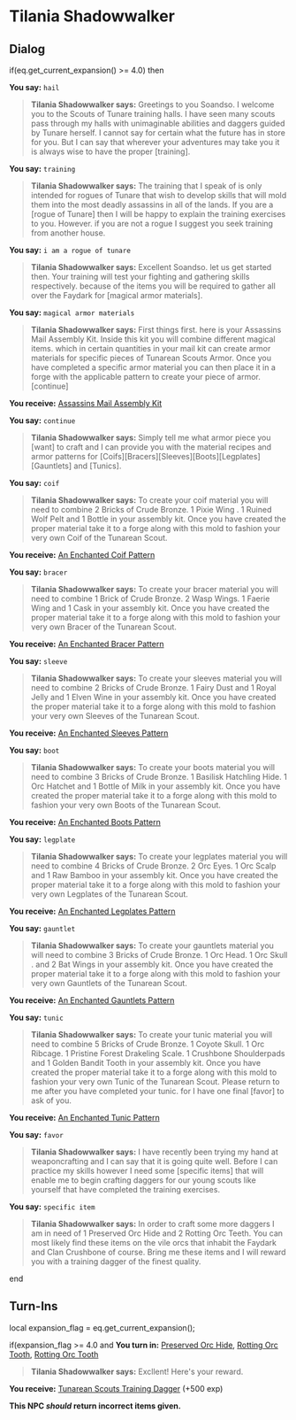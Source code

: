 # Tilania Shadowwalker
## Dialog

if(eq.get_current_expansion() >= 4.0) then


**You say:** `hail`




>**Tilania Shadowwalker says:** Greetings to you Soandso. I welcome you to the Scouts of Tunare training halls. I have seen many scouts pass through my halls with unimaginable abilities and daggers guided by Tunare herself. I cannot say for certain what the future has in store for you. But I can say that wherever your adventures may take you it is always wise to have the proper [training].


**You say:** `training`




>**Tilania Shadowwalker says:** The training that I speak of is only intended for rogues of Tunare that wish to develop skills that will mold them into the most deadly assassins in all of the lands. If you are a [rogue of Tunare] then I will be happy to explain the training exercises to you. However. if you are not a rogue I suggest you seek training from another house.


**You say:** `i am a rogue of tunare`




>**Tilania Shadowwalker says:** Excellent Soandso. let us get started then. Your training will test your fighting and gathering skills respectively. because of the items you will be required to gather all over the Faydark for [magical armor materials].


**You say:** `magical armor materials`




>**Tilania Shadowwalker says:** First things first. here is your Assassins Mail Assembly Kit. Inside this kit you will combine different magical items. which in certain quantities in your mail kit can create armor materials for specific pieces of Tunarean Scouts Armor. Once you have completed a specific armor material you can then place it in a forge with the applicable pattern to create your piece of armor.[continue]



**You receive:**  [Assassins Mail Assembly Kit](/item/17365)


**You say:** `continue`




>**Tilania Shadowwalker says:** Simply tell me what armor piece you [want] to craft and I can provide you with the material recipes and armor patterns for [Coifs][Bracers][Sleeves][Boots][Legplates][Gauntlets] and [Tunics].


**You say:** `coif`




>**Tilania Shadowwalker says:** To create your coif material you will need to combine 2 Bricks of Crude Bronze. 1 Pixie Wing . 1 Ruined Wolf Pelt and 1 Bottle in your assembly kit. Once you have created the proper material take it to a forge along with this mold to fashion your very own Coif of the Tunarean Scout.



**You receive:**  [An Enchanted Coif Pattern](/item/22671)


**You say:** `bracer`




>**Tilania Shadowwalker says:** To create your bracer material you will need to combine 1 Brick of Crude Bronze. 2 Wasp Wings. 1 Faerie Wing and 1 Cask in your assembly kit. Once you have created the proper material take it to a forge along with this mold to fashion your very own Bracer of the Tunarean Scout.



**You receive:**  [An Enchanted Bracer Pattern](/item/22672)


**You say:** `sleeve`




>**Tilania Shadowwalker says:** To create your sleeves material you will need to combine 2 Bricks of Crude Bronze. 1 Fairy Dust and 1 Royal Jelly and 1 Elven Wine in your assembly kit. Once you have created the proper material take it to a forge along with this mold to fashion your very own Sleeves of the Tunarean Scout.



**You receive:**  [An Enchanted Sleeves Pattern](/item/22673)


**You say:** `boot`




>**Tilania Shadowwalker says:** To create your boots material you will need to combine 3 Bricks of Crude Bronze. 1 Basilisk Hatchling Hide. 1 Orc Hatchet and 1 Bottle of Milk in your assembly kit. Once you have created the proper material take it to a forge along with this mold to fashion your very own Boots of the Tunarean Scout.



**You receive:**  [An Enchanted Boots Pattern](/item/22674)


**You say:** `legplate`




>**Tilania Shadowwalker says:** To create your legplates material you will need to combine 4 Bricks of Crude Bronze. 2 Orc Eyes. 1 Orc Scalp and 1 Raw Bamboo in your assembly kit. Once you have created the proper material take it to a forge along with this mold to fashion your very own Legplates of the Tunarean Scout.



**You receive:**  [An Enchanted Legplates Pattern](/item/22675)


**You say:** `gauntlet`




>**Tilania Shadowwalker says:** To create your gauntlets material you will need to combine 3 Bricks of Crude Bronze. 1 Orc Head. 1 Orc Skull . and 2 Bat Wings in your assembly kit. Once you have created the proper material take it to a forge along with this mold to fashion your very own Gauntlets of the Tunarean Scout.



**You receive:**  [An Enchanted Gauntlets Pattern](/item/22676)


**You say:** `tunic`




>**Tilania Shadowwalker says:** To create your tunic material you will need to combine 5 Bricks of Crude Bronze. 1 Coyote Skull. 1 Orc Ribcage. 1 Pristine Forest Drakeling Scale. 1 Crushbone Shoulderpads and 1 Golden Bandit Tooth in your assembly kit. Once you have created the proper material take it to a forge along with this mold to fashion your very own Tunic of the Tunarean Scout. Please return to me after you have completed your tunic. for I have one final [favor] to ask of you.



**You receive:**  [An Enchanted Tunic Pattern](/item/22677)


**You say:** `favor`




>**Tilania Shadowwalker says:** I have recently been trying my hand at weaponcrafting and I can say that it is going quite well. Before I can practice my skills however I need some [specific items] that will enable me to begin crafting daggers for our young scouts like yourself that have completed the training exercises.


**You say:** `specific item`




>**Tilania Shadowwalker says:** In order to craft some more daggers I am in need of 1 Preserved Orc Hide and 2 Rotting Orc Teeth. You can most likely find these items on the vile orcs that inhabit the Faydark and Clan Crushbone of course. Bring me these items and I will reward you with a training dagger of the finest quality.

end

## Turn-Ins



local expansion_flag = eq.get_current_expansion();



if(expansion_flag >= 4.0 and  **You turn in:** [Preserved Orc Hide](/item/27535), [Rotting Orc Tooth](/item/27536), [Rotting Orc Tooth](/item/27536)


>**Tilania Shadowwalker says:** Excllent!  Here's your reward.


 **You receive:**  [Tunarean Scouts Training Dagger](/item/27530) (+500 exp)


**This NPC *should* return incorrect items given.**

